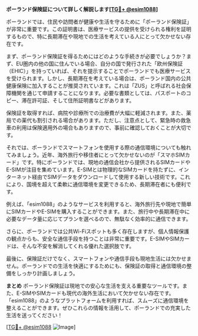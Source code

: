 **ポーランド保険証について詳しく解説します[[TG💪+ @esim1088](https://t.me/s/esim1088)]**

ポーランドでは、住民や訪問者が健康や生活を守るために「ポーランド保険証」が非常に重要です。この証明書は、医療サービスの提供を受けられる権利を証明するもので、特に長期滞在や現地での生活を考えている人にとって欠かせない存在です。

まず、ポーランド保険証を得るためにはどのような手続きが必要でしょうか？まず、EU圏内の他の国に住んでいる場合、自分の国で発行された「欧州保険証（EHIC）」を持っていれば、それを提示することでポーランドでも医療サービスを受けられます。しかし、長期滞在を考えている場合は、ポーランド国内の公共健康保険に加入することが推奨されています。これは「ZUS」と呼ばれる社会保障機関を通じて申請することになります。必要な書類としては、パスポートのコピー、滞在許可証、そして住所証明書などがあります。

保険証を取得すれば、病院や診療所での治療費が大幅に軽減されます。また、薬局での薬代も割引される場合があります。ただし、注意点として、緊急時の救急車の利用は保険適用外の場合もありますので、事前に確認しておくことが大切です。

それでは、ポーランドでスマートフォンを使用する際の通信環境についても触れてみましょう。近年、海外旅行や移住者にとって欠かせないのが「スマホSIMカード」です。特にポーランドでは、現地の通信会社から提供されるSIMカードやE-SIMが注目を集めています。E-SIMとは物理的なSIMカードを持たずに、インターネット経由でSIMデータをダウンロードして使用する新しい技術です。これにより、国境を超えて柔軟に通信環境を変更できるため、長期滞在者にも便利です。

例えば、「esim1088」のようなサービスを利用すると、海外旅行先や現地で簡単にSIMカードやE-SIMを購入することができます。また、旅行中や長期滞在中に必要なデータ量に応じてプランを選べるので、無駄なく効率的に通信できます。

さらに、ポーランドでは公共Wi-Fiスポットも多く存在しますが、個人情報保護の観点からも、安全な通信手段を持つことは非常に重要です。E-SIMやSIMカードは、そんな不安を解消してくれる優れた選択肢です。

最後に、保険証だけでなく、スマートフォンや通信手段も現地生活には欠かせません。ポーランドでの生活を快適にするためにも、保険証の取得と通信環境の整備をしっかり計画しましょう。

**まとめ**
ポーランド保険証は現地での安心な生活を支える重要なツールです。また、E-SIMやSIMカードも現代の海外生活において欠かせない存在です。「esim1088」のようなプラットフォームを利用すれば、スムーズに通信環境を整えることができます。ぜひこれらの情報を活用して、ポーランドでの充実した生活を送ってください！

[[TG💪+ @esim1088](https://t.me/s/esim1088) ![Image](https://i.postimg.cc/Y0z9fWf4/image.png)]